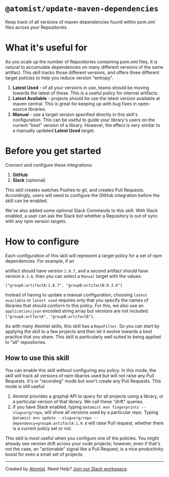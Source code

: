 # `@atomist/update-maven-dependencies`

<!---atomist-skill-readme:start--->

Keep track of all versions of maven dependencies found within pom.xml files across your Repositories.

# What it's useful for

As you scale up the number of Repositories containing pom.xml files, it is natural to accumulate
dependencies on many different versions of the same artifact.  This skill tracks those different versions, 
and offers three different target policies to help you reduce version "entropy".

1.  **Latest Used** - of all your versions in use, teams should be moving towards the latest of these.  This is a 
    useful policy for internal artifacts.
2.  **Latest Available** - projects should be use the latest version available at maven central.  This is great for keeping
    up with bug fixes in open-source libraries.
3.  **Manual** - use a target version specified directly in this skill's configuration.  This can be useful to guide
    your library's users on the current "best" version of a library.  However, the effect is very similar
    to a manually updated **Latest Used** target.

# Before you get started

Connect and configure these integrations:

1. **GitHub**
2. **Slack** (optional)

This skill creates watches Pushes to git, and creates Pull Requests.  Accordingly, users will need to configure 
the GitHub integration before the skill can be enabled.  

We've also added some optional Slack Commands to this skill.  With Slack enabled, a user can ask the Slack bot
whether a Repository is out of sync with any npm version targets.

# How to configure

Each configuration of this skill will represent a target policy for a set of npm dependencies.  For example, if an 
 
artifact should have version `1.0.7`, and a second artifact should have version `0.3.8`, 
then you can select a `Manual` target with the values:

```
["groupA:artifactA:1.0.7", "groupB:artifactB:0.3.8"]
```


Instead of having to update a manual configuration, choosing `latest available` or `latest used` requires only that
you specify the names of libraries that should conform to this policy.  For this, we also use an `application/json` encoded 
string array but versions are not included: `["groupA:artfactA", "groupB:artifactB"]`.



As with many Atomist skills, this skill has a `RepoFilter`.  So you can start by applying the skill to a few projects 
and then let it evolve towards a best practice that you share.  This skill is particularly well suited to being applied to
"all" repositories.

## How to use this skill

You can enable this skill _without_ configuring any policy.  In this mode, the skill will track all versions of 
npm libaries used but will not raise any Pull Requests.  It's in "recording" mode but won't create any
Pull Requests.  This mode is still useful:

1.  Atomist provides a graphql API to query for all projects using a library, or a
    particular version of that library.  We call these "drift" queries.
2.  If you have Slack enabled, typing `@atomist mvn fingerprints --slug=org/repo`, will 
    show all versions used by a particular repo.  Typing 
    `@atomist mvn update --slug=org/repo --dependency=groupA:artifactA:1.0.8` will raise
    Pull request, whether there is a current policy set or not.
    
This skill is _most_ useful when you configure one of the policies.  You might already see
version drift across your node projects; however, even if that's not the case, an "actionable" signal
like a Pull Request, is a nice productivity boost for even a small set of projects.  

<!---atomist-skill-readme:end--->

---

Created by [Atomist][atomist].
Need Help?  [Join our Slack workspace][slack].

[atomist]: https://atomist.com/ (Atomist - How Teams Deliver Software)
[slack]: https://join.atomist.com/ (Atomist Community Slack) 

